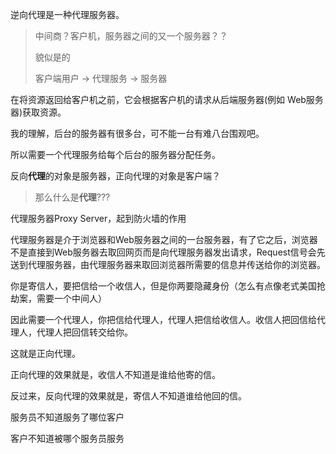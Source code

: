 逆向代理是一种代理服务器。

> 中间商？客户机，服务器之间的又一个服务器？？
>
> 貌似是的
>
> 客户端用户 -> 代理服务 -> 服务器



在将资源返回给客户机之前，它会根据客户机的请求从后端服务器(例如 Web服务器)获取资源。



我的理解，后台的服务器有很多台，可不能一台有难八台围观吧。

所以需要一个代理服务给每个后台的服务器分配任务。

反向**代理**的对象是服务器，正向代理的对象是客户端？

> 那么什么是**代理**???

代理服务器Proxy Server，起到防火墙的作用

代理服务器是介于浏览器和Web服务器之间的一台服务器，有了它之后，浏览器不是直接到Web服务器去取回网页而是向代理服务器发出请求，Request信号会先送到代理服务器，由代理服务器来取回浏览器所需要的信息并传送给你的浏览器。



你是寄信人，要把信给一个收信人，但是你两要隐藏身份（怎么有点像老式美国抢劫案，需要一个中间人）

因此需要一个代理人，你把信给代理人，代理人把信给收信人。收信人把回信给代理人，代理人把回信转交给你。

这就是正向代理。



正向代理的效果就是，收信人不知道是谁给他寄的信。

反过来，反向代理的效果就是，寄信人不知道谁给他回的信。

服务员不知道服务了哪位客户

客户不知道被哪个服务员服务
